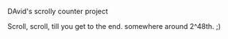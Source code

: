 DAvid's scrolly counter project

Scroll, scroll, till you get to the end.  somewhere around 2^48th. ;)


